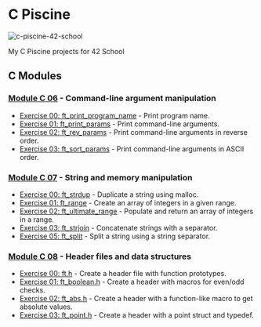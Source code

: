# C Piscine

![c-piscine-42-school](https://github.com/user-attachments/assets/b1722a33-a415-4611-8693-d78260fe08c4)

My C Piscine projects for 42 School

## C Modules

### [Module C 06](https://github.com/davidagredano/c-piscine/tree/main/C06) - Command-line argument manipulation

- [Exercise 00: ft_print_program_name](https://github.com/davidagredano/c-piscine/blob/main/C06/ex00/ft_print_program_name.c?ts=4) - Print program name.
- [Exercise 01: ft_print_params](https://github.com/davidagredano/c-piscine/blob/main/C06/ex01/ft_print_params.c?ts=4) - Print command-line arguments.
- [Exercise 02: ft_rev_params](https://github.com/davidagredano/c-piscine/blob/main/C06/ex02/ft_rev_params.c?ts=4) - Print command-line arguments in reverse order.
- [Exercise 03: ft_sort_params](https://github.com/davidagredano/c-piscine/blob/main/C06/ex03/ft_sort_params.c?ts=4) - Print command-line arguments in ASCII order.

### [Module C 07](https://github.com/davidagredano/c-piscine/tree/main/C07) - String and memory manipulation
- [Exercise 00: ft_strdup](https://github.com/davidagredano/c-piscine/blob/main/C07/ex00/ft_strdup.c?ts=4) - Duplicate a string using malloc.
- [Exercise 01: ft_range](https://github.com/davidagredano/c-piscine/blob/main/C07/ex01/ft_range.c?ts=4) - Create an array of integers in a given range.
- [Exercise 02: ft_ultimate_range](https://github.com/davidagredano/c-piscine/blob/main/C07/ex02/ft_ultimate_range.c?ts=4) - Populate and return an array of integers in a range.
- [Exercise 03: ft_strjoin](https://github.com/davidagredano/c-piscine/blob/main/C07/ex03/ft_strjoin.c?ts=4) - Concatenate strings with a separator.
- [Exercise 05: ft_split](https://github.com/davidagredano/c-piscine/blob/main/C07/ex05/ft_split.c?ts=4) - Split a string using a string separator.

### [Module C 08](https://github.com/davidagredano/c-piscine/tree/main/C08) - Header files and data structures
- [Exercise 00: ft.h](https://github.com/davidagredano/c-piscine/blob/main/C08/ex00/ft.h?ts=4) - Create a header file with function prototypes.
- [Exercise 01: ft_boolean.h](https://github.com/davidagredano/c-piscine/blob/main/C08/ex01/ft_boolean.h?ts=4) - Create a header with macros for even/odd checks.
- [Exercise 02: ft_abs.h](https://github.com/davidagredano/c-piscine/blob/main/C08/ex02/ft_abs.h?ts=4) - Create a header with a function-like macro to get absolute values.
- [Exercise 03: ft_point.h](https://github.com/davidagredano/c-piscine/blob/main/C08/ex03/ft_point.h?ts=4) - Create a header with a point struct and typedef.
